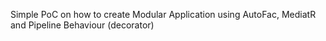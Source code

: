 Simple PoC on how to create Modular Application using AutoFac, MediatR and Pipeline Behaviour (decorator)

